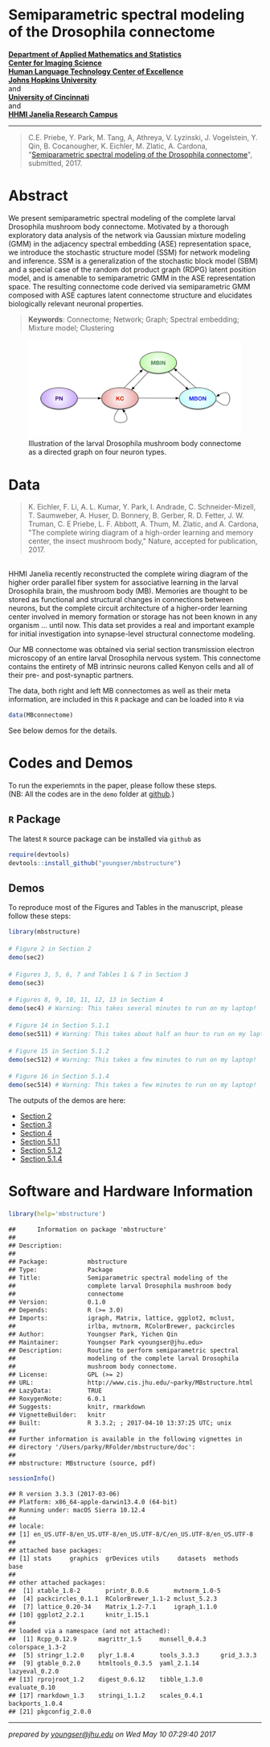 # Semiparametric spectral modeling of the Drosophila connectome



**[Department of Applied Mathematics and Statistics](http://engineering.jhu.edu/ams/)**      
**[Center for Imaging Science](http://www.cis.jhu.edu)**  
**[Human Language Technology Center of Excellence](http://hltcoe.jhu.edu)**  
**[Johns Hopkins University](http://www.jhu.edu)**  
and  
**[University of Cincinnati](http://business.uc.edu)**  
and  
**[HHMI Janelia Research Campus](hhmi.org)**  

-----

> C.E. Priebe,  Y. Park, M. Tang, A, Athreya, V. Lyzinski, J. Vogelstein,
Y. Qin, B. Cocanougher, K. Eichler, M. Zlatic, A. Cardona,
"[Semiparametric spectral modeling of the Drosophila connectome](https://arxiv.org/abs/1705.03297)", submitted, 2017.


# Abstract

We present semiparametric spectral modeling of the complete larval Drosophila mushroom body connectome. Motivated by a thorough exploratory data analysis of the network via Gaussian mixture modeling (GMM) in the adjacency spectral embedding (ASE) representation space, we introduce the stochastic structure model (SSM) for network modeling and inference. SSM is a generalization of the stochastic block model (SBM) and a special case of the random dot product graph (RDPG) latent position model, and is amenable to semiparametric GMM in the ASE representation space. The resulting connectome code derived via semiparametric GMM composed with ASE captures latent connectome structure and elucidates biologically relevant neuronal properties.

> **Keywords**: Connectome; Network; Graph; Spectral embedding; Mixture model; Clustering

<figure>
<img src="vignettes/diagram-circuit.jpg" width="700px" />
  <figcaption>Illustration of the larval Drosophila mushroom body connectome as a directed graph on four neuron types.</figcaption>
</figure>

# Data

> K. Eichler, F. Li, A. L. Kumar, Y. Park, I. Andrade, C. Schneider-Mizell, T. Saumweber, A. Huser, D. Bonnery, B. Gerber, R. D. Fetter, J. W. Truman, C. E Priebe, L. F. Abbott, A. Thum, M. Zlatic, and A. Cardona, "The complete wiring diagram of a high-order learning and memory center, the insect mushroom body," Nature, accepted for publication, 2017.  

<br>
HHMI Janelia recently reconstructed the complete wiring diagram of the higher order parallel fiber system for associative learning in the larval Drosophila brain, the mushroom body (MB). Memories are thought to be stored as functional and structural changes in connections between neurons, but the complete circuit architecture of a higher-order learning center involved in memory formation or storage has not been known in any organism ... until now. This data set provides a real and important example for initial investigation into synapse-level structural connectome modeling.  

Our MB connectome was obtained via serial section transmission electron microscopy of an entire larval Drosophila nervous system. This connectome contains the entirety of MB intrinsic neurons called Kenyon cells and all of their pre- and post-synaptic partners.

The data, both right and left MB connectomes as well as their meta information, are included in this `R` package and can be loaded into `R` via 

```r
data(MBconnectome)
```

See below demos for the details.

# Codes and Demos

To run the experiemnts in the paper, please follow these steps.  
(NB: All the codes are in the `demo` folder at [github](https://github.com/youngser/mbstructure).)

## `R` Package

The latest `R` source package can be installed via `github` as


```r
require(devtools)
devtools::install_github("youngser/mbstructure")
```

## Demos

To reproduce most of the Figures and Tables in the manuscript, please follow these steps:


```r
library(mbstructure)

# Figure 2 in Section 2
demo(sec2)

# Figures 3, 5, 6, 7 and Tables 1 & 7 in Section 3
demo(sec3)

# Figures 8, 9, 10, 11, 12, 13 in Section 4
demo(sec4) # Warning: This takes several minutes to run on my laptop!

# Figure 14 in Section 5.1.1
demo(sec511) # Warning: This takes about half an hour to run on my laptop!

# Figure 15 in Section 5.1.2
demo(sec512) # Warning: This takes a few minutes to run on my laptop!

# Figure 16 in Section 5.1.4
demo(sec514) # Warning: This takes a few minutes to run on my laptop!
```

The outputs of the demos are here:

* [Section 2](http://www.cis.jhu.edu/~parky/MBstructure/demo/sec2.html)
* [Section 3](http://www.cis.jhu.edu/~parky/MBstructure/demo/sec3.html)
* [Section 4](http://www.cis.jhu.edu/~parky/MBstructure/demo/sec4.html)
* [Section 5.1.1](http://www.cis.jhu.edu/~parky/MBstructure/demo/sec511.html)
* [Section 5.1.2](http://www.cis.jhu.edu/~parky/MBstructure/demo/sec512.html)
* [Section 5.1.4](http://www.cis.jhu.edu/~parky/MBstructure/demo/sec514.html)

# Software and Hardware Information


```r
library(help='mbstructure')
```

```
## 		Information on package 'mbstructure'
## 
## Description:
## 
## Package:           mbstructure
## Type:              Package
## Title:             Semiparametric spectral modeling of the
##                    complete larval Drosophila mushroom body
##                    connectome
## Version:           0.1.0
## Depends:           R (>= 3.0)
## Imports:           igraph, Matrix, lattice, ggplot2, mclust,
##                    irlba, mvtnorm, RColorBrewer, packcircles
## Author:            Youngser Park, Yichen Qin
## Maintainer:        Youngser Park <youngser@jhu.edu>
## Description:       Routine to perform semiparametric spectral
##                    modeling of the complete larval Drosophila
##                    mushroom body connectome.
## License:           GPL (>= 2)
## URL:               http://www.cis.jhu.edu/~parky/MBstructure.html
## LazyData:          TRUE
## RoxygenNote:       6.0.1
## Suggests:          knitr, rmarkdown
## VignetteBuilder:   knitr
## Built:             R 3.3.2; ; 2017-04-10 13:37:25 UTC; unix
## 
## Further information is available in the following vignettes in
## directory '/Users/parky/RFolder/mbstructure/doc':
## 
## mbstructure: MBstructure (source, pdf)
```

```r
sessionInfo()
```

```
## R version 3.3.3 (2017-03-06)
## Platform: x86_64-apple-darwin13.4.0 (64-bit)
## Running under: macOS Sierra 10.12.4
## 
## locale:
## [1] en_US.UTF-8/en_US.UTF-8/en_US.UTF-8/C/en_US.UTF-8/en_US.UTF-8
## 
## attached base packages:
## [1] stats     graphics  grDevices utils     datasets  methods   base     
## 
## other attached packages:
##  [1] xtable_1.8-2       printr_0.0.6       mvtnorm_1.0-5     
##  [4] packcircles_0.1.1  RColorBrewer_1.1-2 mclust_5.2.3      
##  [7] lattice_0.20-34    Matrix_1.2-7.1     igraph_1.1.0      
## [10] ggplot2_2.2.1      knitr_1.15.1      
## 
## loaded via a namespace (and not attached):
##  [1] Rcpp_0.12.9      magrittr_1.5     munsell_0.4.3    colorspace_1.3-2
##  [5] stringr_1.2.0    plyr_1.8.4       tools_3.3.3      grid_3.3.3      
##  [9] gtable_0.2.0     htmltools_0.3.5  yaml_2.1.14      lazyeval_0.2.0  
## [13] rprojroot_1.2    digest_0.6.12    tibble_1.3.0     evaluate_0.10   
## [17] rmarkdown_1.3    stringi_1.1.2    scales_0.4.1     backports_1.0.4 
## [21] pkgconfig_2.0.0
```

-----
*prepared by <youngser@jhu.edu> on Wed May 10 07:29:40 2017*
